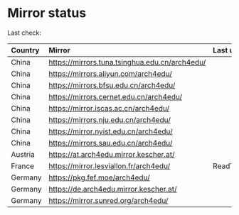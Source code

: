 <script src="./time.js"></script>
# Mirror status
Last check: <script type="text/javascript">localize(1715487742.8791072);</script>

|Country|Mirror|Last update|
|:------|:-----|:----------|
|China|https://mirrors.tuna.tsinghua.edu.cn/arch4edu/|<script type="text/javascript">localize(1715452324);</script>|
|China|https://mirrors.aliyun.com/arch4edu/|<script type="text/javascript">localize(1715452324);</script>|
|China|https://mirrors.bfsu.edu.cn/arch4edu/|<script type="text/javascript">localize(1715452324);</script>|
|China|https://mirrors.cernet.edu.cn/arch4edu/|<script type="text/javascript">localize(1715452324);</script>|
|China|https://mirror.iscas.ac.cn/arch4edu/|<script type="text/javascript">localize(1715452324);</script>|
|China|https://mirrors.nju.edu.cn/arch4edu/|<script type="text/javascript">localize(1715452324);</script>|
|China|https://mirror.nyist.edu.cn/arch4edu/|<script type="text/javascript">localize(1715452324);</script>|
|China|https://mirrors.sau.edu.cn/arch4edu/|<script type="text/javascript">localize(1715452324);</script>|
|Austria|https://at.arch4edu.mirror.kescher.at/|<script type="text/javascript">localize(1715452324);</script>|
|France|https://mirror.lesviallon.fr/arch4edu/|ReadTimeout|
|Germany|https://pkg.fef.moe/arch4edu/|<script type="text/javascript">localize(1715452324);</script>|
|Germany|https://de.arch4edu.mirror.kescher.at/|<script type="text/javascript">localize(1715452324);</script>|
|Germany|https://mirror.sunred.org/arch4edu/|<script type="text/javascript">localize(1715452324);</script>|

<script src="./tablefilter/tablefilter.js"></script>
<script src="./table.js"></script>